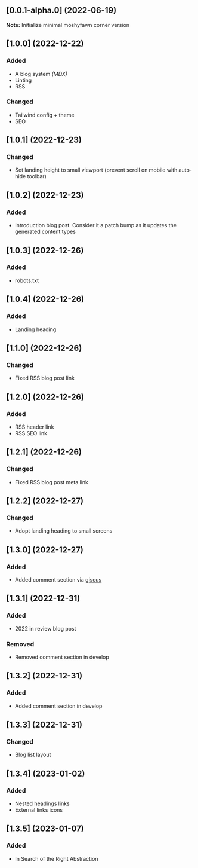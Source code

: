 ## [0.0.1-alpha.0] (2022-06-19)

**Note:** Initialize minimal moshyfawn corner version

## [1.0.0] (2022-12-22)

### Added

- A blog system _(MDX)_
- Linting
- RSS

### Changed

- Tailwind config + theme
- SEO

## [1.0.1] (2022-12-23)

### Changed

- Set landing height to small viewport (prevent scroll on mobile with auto-hide toolbar)

## [1.0.2] (2022-12-23)

### Added

- Introduction blog post. Consider it a patch bump as it updates the generated content types

## [1.0.3] (2022-12-26)

### Added

- robots.txt

## [1.0.4] (2022-12-26)

### Added

- Landing heading

## [1.1.0] (2022-12-26)

### Changed

- Fixed RSS blog post link

## [1.2.0] (2022-12-26)

### Added

- RSS header link
- RSS SEO link

## [1.2.1] (2022-12-26)

### Changed

- Fixed RSS blog post meta link

## [1.2.2] (2022-12-27)

### Changed

- Adopt landing heading to small screens

## [1.3.0] (2022-12-27)

### Added

- Added comment section via [giscus](https://github.com/giscus/giscus)

## [1.3.1] (2022-12-31)

### Added

- 2022 in review blog post

### Removed

- Removed comment section in develop

## [1.3.2] (2022-12-31)

### Added

- Added comment section in develop

## [1.3.3] (2022-12-31)

### Changed

- Blog list layout

## [1.3.4] (2023-01-02)

### Added

- Nested headings links
- External links icons

## [1.3.5] (2023-01-07)

### Added

- In Search of the Right Abstraction
